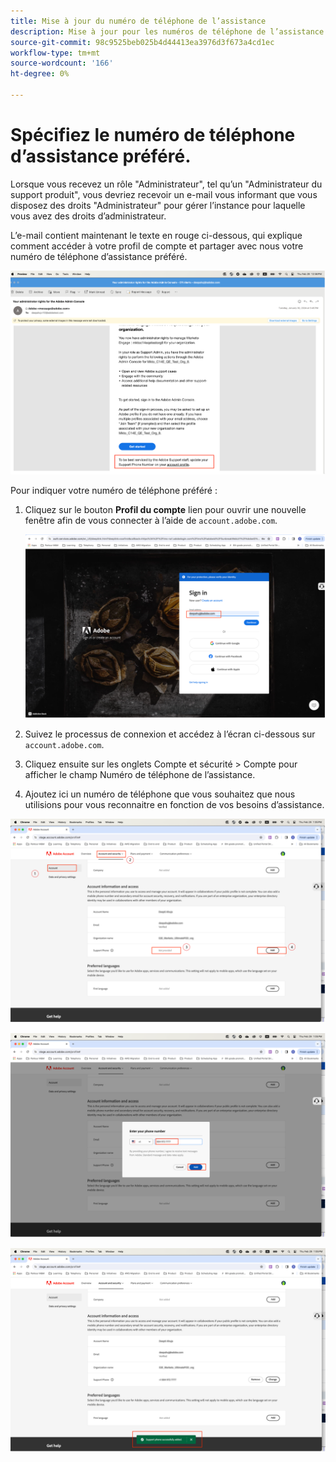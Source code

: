 ```yaml
---
title: Mise à jour du numéro de téléphone de l’assistance
description: Mise à jour pour les numéros de téléphone de l’assistance Adobe. Indiquez votre numéro de téléphone d’assistance préféré.
source-git-commit: 98c9525beb025b4d44413ea3976d3f673a4cd1ec
workflow-type: tm+mt
source-wordcount: '166'
ht-degree: 0%

---
```


# Spécifiez le numéro de téléphone d’assistance préféré.

Lorsque vous recevez un rôle &quot;Administrateur&quot;, tel qu’un &quot;Administrateur du support produit&quot;, vous devriez recevoir un e-mail vous informant que vous disposez des droits &quot;Administrateur&quot; pour gérer l’instance pour laquelle vous avez des droits d’administrateur.

L’e-mail contient maintenant le texte en rouge ci-dessous, qui explique comment accéder à votre profil de compte et partager avec nous votre numéro de téléphone d’assistance préféré.

![numéro de prise en charge préféré](assets/admin-console-1.png)

Pour indiquer votre numéro de téléphone préféré :

1. Cliquez sur le bouton **Profil du compte** lien pour ouvrir une nouvelle fenêtre afin de vous connecter à l’aide de `account.adobe.com`.

   ![connexion](assets/sign-in.png)

1. Suivez le processus de connexion et accédez à l’écran ci-dessous sur `account.adobe.com`.
1. Cliquez ensuite sur les onglets Compte et sécurité > Compte pour afficher le champ Numéro de téléphone de l’assistance.
1. Ajoutez ici un numéro de téléphone que vous souhaitez que nous utilisions pour vous reconnaitre en fonction de vos besoins d’assistance.

![spécifier les détails](assets/account-info.png)

![ajouter un numéro de téléphone](assets/enter-phone-number.png)

![résultats](assets/result.png)
